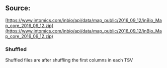 ## Source:
[https://www.intomics.com/inbio/api/data/map_public/2016_09_12/inBio_Map_core_2016_09_12.zip](https://www.intomics.com/inbio/api/data/map_public/2016_09_12/inBio_Map_core_2016_09_12.zip)

### Shuffled
Shuffled files are after shuffling the first columns in each TSV
